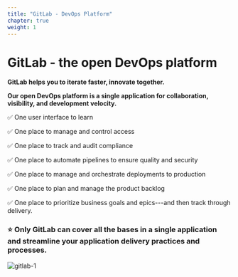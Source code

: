 ```yaml
---
title: "GitLab - DevOps Platform"
chapter: true
weight: 1
---
```


# GitLab - the open DevOps platform


**GitLab helps you to iterate faster, innovate together.**

**Our open DevOps platform is a single application for  collaboration, visibility, and development velocity.**


:white_check_mark: One user interface to learn

:white_check_mark: One place to manage and control access

:white_check_mark: One place to track and audit compliance

:white_check_mark: One place to automate pipelines to ensure quality and security

:white_check_mark: One place to manage and orchestrate deployments to production

:white_check_mark: One place to plan and manage the product backlog

:white_check_mark: One place to prioritize business goals and epics---and then track through delivery.


### :star: Only GitLab can cover all the bases in a single application and streamline your application delivery practices and processes.

![gitlab-1](/images/gitlab-1.png)

